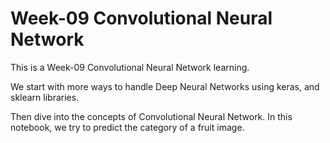 # Week-09 Convolutional Neural Network
This is a Week-09 Convolutional Neural Network learning.

We start with more ways to handle Deep Neural Networks using keras, and sklearn libraries.

Then dive into the concepts of Convolutional Neural Network.
In this notebook, we try to predict the category of a fruit image.
